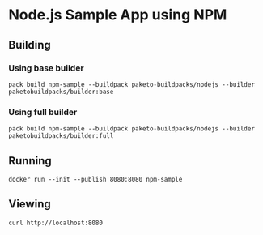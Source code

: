 # Node.js Sample App using NPM

## Building

### Using base builder

`pack build npm-sample --buildpack paketo-buildpacks/nodejs --builder paketobuildpacks/builder:base`

### Using full builder

`pack build npm-sample --buildpack paketo-buildpacks/nodejs --builder paketobuildpacks/builder:full`

## Running

`docker run --init --publish 8080:8080 npm-sample`

## Viewing

`curl http://localhost:8080`
